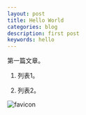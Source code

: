 ```yaml
---
layout: post
title: Hello World
categories: blog
description: first post
keywords: hello
---
```


第一篇文章。

1. 列表1。

2. 列表2。

![favicon](/favicon.ico)